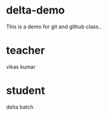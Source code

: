 # delta-demo
This is a demo for git and github class..
# teacher
vikas kumar 
# student 
delta batch